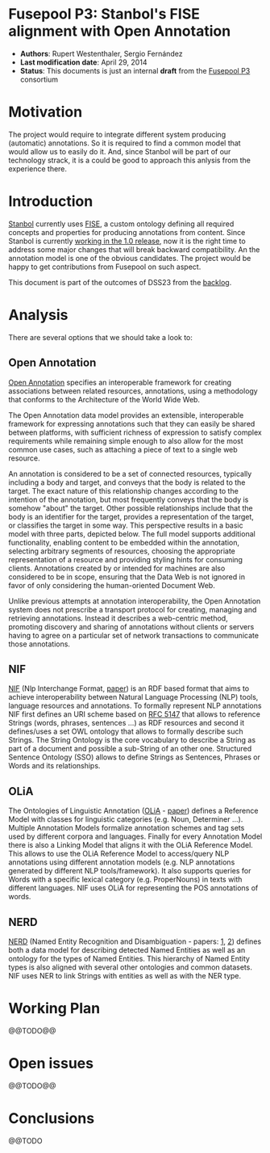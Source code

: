 # Fusepool P3: Stanbol's FISE alignment with Open Annotation

* **Authors**: Rupert Westenthaler, Sergio Fernández
* **Last modification date**: April 29, 2014
* **Status**: This documents is just an internal **draft** from the [Fusepool P3](http://www.fusepool.eu/p3) consortium

# Motivation

The project would require to integrate different system producing (automatic) annotations.
So it is required to find a common model that would allow us to easily do it. And, since Stanbol 
will be part of our technology strack, it is a could be good to approach this anlysis from
the experience there.

# Introduction

[Stanbol](http://stanbol.apache.org) currently uses 
[FISE](http://stanbol.apache.org/docs/trunk/components/enhancer/enhancementstructure),
a custom ontology defining all required concepts and properties for producing annotations
from content. Since Stanbol is currently [working in the 1.0 release](http://markmail.org/message/6dwwkwv7elmo6454),
now it is the right time to address some major changes that will break backward compatibility. 
An the annotation model is one of the obvious candidates. The project would be happy to get
contributions from Fusepool on such aspect.

This document is part of the outcomes of DSS23 from the [backlog](https://easybacklog.com/accounts/4748/backlogs/54217).

# Analysis

There are several options that we should take a look to:

## Open Annotation

[Open Annotation](http://www.openannotation.org/spec/core/) specifies an interoperable 
framework for creating associations between related resources, annotations, using a 
methodology that conforms to the Architecture of the World Wide Web. 

The Open Annotation data model provides an extensible, interoperable framework for expressing annotations such that they can easily be shared between platforms, with sufficient richness of expression to satisfy complex requirements while remaining simple enough to also allow for the most common use cases, such as attaching a piece of text to a single web resource.

An annotation is considered to be a set of connected resources, typically including a body and target, and conveys that the body is related to the target. The exact nature of this relationship changes according to the intention of the annotation, but most frequently conveys that the body is somehow "about" the target. Other possible relationships include that the body is an identifier for the target, provides a representation of the target, or classifies the target in some way. This perspective results in a basic model with three parts, depicted below. The full model supports additional functionality, enabling content to be embedded within the annotation, selecting arbitrary segments of resources, choosing the appropriate representation of a resource and providing styling hints for consuming clients. Annotations created by or intended for machines are also considered to be in scope, ensuring that the Data Web is not ignored in favor of only considering the human-oriented Document Web.

Unlike previous attempts at annotation interoperability, the Open Annotation system does not prescribe a transport protocol for creating, managing and retrieving annotations. Instead it describes a web-centric method, promoting discovery and sharing of annotations without clients or servers having to agree on a particular set of network transactions to communicate those annotations.

## NIF

[NIF](http://nlp2rdf.org/nif-1-0) (Nlp Interchange Format, [paper](http://svn.aksw.org/papers/2013/ISWC_NIF/public.pdf)) is an RDF based format that aims to achieve interoperability between Natural Language Processing (NLP) tools, language resources and annotations. To formally represent NLP annotations NIF first defines an URI scheme based on [RFC 5147](http://tools.ietf.org/html/rfc5147) that allows to reference Strings (words, phrases, sentences ...) as RDF resources and second it defines/uses a set OWL ontology that allows to formally describe such Strings.
The String Ontology is the core vocabulary to describe a String as part of a document and possible a sub-String of an other one. Structured Sentence Ontology (SSO) allows to define Strings as Sentences, Phrases or Words and its relationships.

## OLiA

The Ontologies of Linguistic Annotation ([OLiA](http://purl.org/olia) - [paper](http://www.semantic-web-journal.net/system/files/swj518.pdf)) defines a Reference Model with classes for linguistic categories (e.g. Noun, Determiner ...). Multiple Annotation Models formalize annotation schemes and tag sets used by different corpora and languages. Finally for every Annotation Model there is also a Linking Model that aligns it with the OLiA Reference Model. This allows to use the OLiA Reference Model to access/query NLP annotations using different annotation models (e.g. NLP annotations generated by different NLP tools/framework). It also supports queries for Words with a specific lexical category (e.g. ProperNouns) in texts with different languages. NIF uses OLiA for representing the POS annotations of words.

## NERD

[NERD](http://nerd.eurecom.fr/ontology/) (Named Entity Recognition and Disambiguation - papers: [1](http://nerd.eurecom.fr/ui/paper/Rizzo_Troncy-eacl2012demo.pdf), [2](http://events.linkeddata.org/ldow2012/papers/ldow2012-paper-02.pdf)) defines both a data model for describing detected Named Entities as well as an ontology for the types of Named Entities. This hierarchy of Named Entity types is also aligned with several other ontologies and common datasets. NIF uses NER to link Strings with entities as well as with the NER type.

# Working Plan

@@TODO@@

# Open issues

@@TODO@@

# Conclusions

@@TODO

